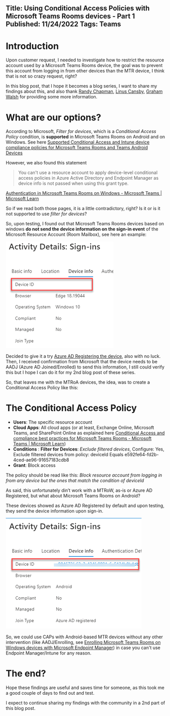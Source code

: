 Title: Using Conditional Access Policies with Microsoft Teams Rooms devices - Part 1 
Published: 11/24/2022
Tags: Teams
---

# Introduction

Upon customer request, I needed to investigate how to restrict the resource account used by a Microsoft Teams Rooms device, the goal was to prevent this account from logging in from other devices than the MTR device, I think that is not so crazy request, right?

In this blog post, that I hope it becomes a blog series, I want to share my findings about this, and also thank [Randy Chapman](https://twitter.com/randychapman), [Linus Cansby](https://twitter.com/LCansby), [Graham Walsh](https://twitter.com/thegrahamwalsh) for providing some more information. 

# What are our options?

According to Microsoft, _Filter for devices_, which is a _Conditional Access Policy_ condition, is **supported** in Microsoft Teams Rooms on Android and on Windows. See here [Supported Conditional Access and Intune device compliance policies for Microsoft Teams Rooms and Teams Android Devices](https://learn.microsoft.com/microsoftteams/rooms/supported-ca-and-compliance-policies?WT.mc_id=M365-MVP-5004663) 

However, we also found this statement 

> You can't use a resource account to apply device-level conditional access policies in Azure Active Directory and Endpoint Manager as device info is not passed when using this grant type. 

[Authentication in Microsoft Teams Rooms on Windows - Microsoft Teams | Microsoft Learn](https://learn.microsoft.com/microsoftteams/rooms/rooms-authentication?WT.mc_id=M365-MVP-5004663)

So if we read both those pages, it is a little contradictory, right? Is it or is it not supported to use _filter for devices_? 

So, upon testing, I found out that Microsoft Teams Rooms devices based on windows **do not send the device information on the sign-in event** of the Microsoft Resource Account (Room Mailbox), see here an example: 

![TMR Windows Sign In event](/images/MTR_Windows_SignIn.png) 

Decided to give it a try [Azure AD Registering the device](https://support.microsoft.com/en-us/account-billing/register-your-personal-device-on-your-work-or-school-network-8803dd61-a613-45e3-ae6c-bd1ab25bf8a8), also with no luck. Then, I received confirmation from Microsoft that the device needs to be AADJ (Azure AD Joined/Enrolled) to send this information, I still could verify this but I hope I can do it for my 2nd blog post of these series. 

So, that leaves me with the MTRoA devices, the idea, was to create a Conditional Access Policy like this: 

# The Conditional Access Policy

- **Users**: The specific resource account 
- **Cloud Apps**: All cloud apps (or at least, Exchange Online, Microsoft Teams, and SharePoint Online as explained here [Conditional Access and compliance best practices for Microsoft Teams Rooms - Microsoft Teams | Microsoft Learn](https://learn.microsoft.com/en-us/microsoftteams/rooms/conditional-access-and-compliance-for-devices?WT.mc_id=M365-MVP-5004663)) 
- **Conditions** : **Filter for Devices**: _Exclude filtered devices_, Configure: Yes, Exclude filtered devices from policy: deviceId Equals e592fe64-fd2b-4ced-ae96-91657183cdb8 
- **Grant**: Block access 

The policy should be read like this: _Block resource account from logging in from any device but the ones that match the condition of deviceId_ 

As said, this unfortunately din’t work with a MTRoW, as-is or Azure AD Registered, but what about Microsoft Teams Rooms on Android? 

These devices showed as Azure AD Registered by default and upon testing, they send the device information upon sign-in.

![TMR Android Sign In event](/images/MTR_Android_SignIn.png) 

So, we could use CAPs with Android-based MTR devices without any other intervention (like AADJ/Enrolling, see [Enrolling Microsoft Teams Rooms on Windows devices with Microsoft Endpoint Manager](https://techcommunity.microsoft.com/t5/intune-customer-success/enrolling-microsoft-teams-rooms-on-windows-devices-with/ba-p/3246986?WT.mc_id=M365-MVP-5004663)) in case you can't use Endpoint Manager/Intune for any reason.

# The end?

Hope these findings are useful and saves time for someone, as this took me a good couple of days to find out and test.

I expect to continue sharing my findings with the community in a 2nd part of this blog post.
